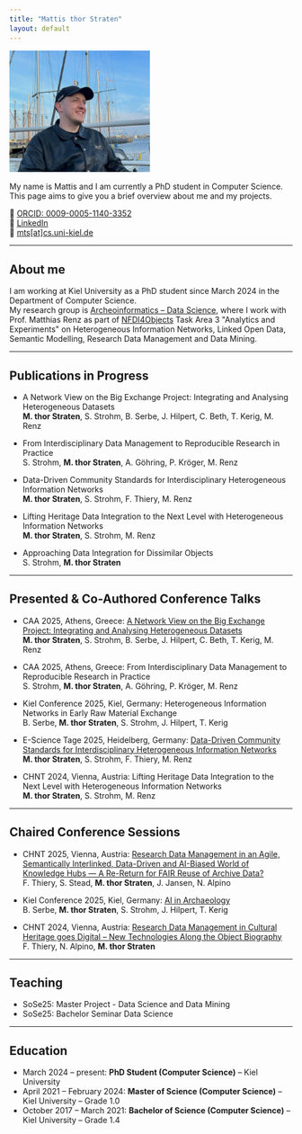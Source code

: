 ```yaml
---
title: "Mattis thor Straten"
layout: default
---
```


<div class="intro-container">
  <div class="profile-pic">
    <img src="/images/profil.jpg" alt="Mattis thor Straten" style="width: 250px;">
  </div>
  <div class="intro-text">
    <p>My name is Mattis and I am currently a PhD student in Computer Science. This page aims to give you a brief overview about me and my projects.</p>
    <div class="contact-links">
      🧬 <a href="https://orcid.org/0009-0005-1140-3352">ORCID: 0009-0005-1140-3352</a><br>
      🔗 <a href="https://www.linkedin.com/in/mattis-thor-straten-517467211/">LinkedIn</a><br>
      📧 <a href="mailto:mts@cs.uni-kiel.de">mts[at]cs.uni-kiel.de</a>
    </div>
  </div>
</div>


---

## About me

I am working at Kiel University as a PhD student since March 2024 in the Department of Computer Science.  
My research group is [Archeoinformatics – Data Science](https://www.uni-kiel.de/de/tf/forschen/institut-informatik/archaeoinformatik), where I work with Prof. Matthias Renz as part of [NFDI4Objects](https://www.nfdi4objects.net/) Task Area 3 "Analytics and Experiments" on Heterogeneous Information Networks, Linked Open Data, Semantic Modelling, Research Data Management and Data Mining.

---

## Publications in Progress

- <p>A Network View on the Big Exchange Project: Integrating and Analysing Heterogeneous Datasets<br> 
  <strong>M. thor Straten</strong>, S. Strohm, B. Serbe, J. Hilpert, C. Beth, T. Kerig, M. Renz</p>
- <p>From Interdisciplinary Data Management to Reproducible Research in Practice<br>
  S. Strohm, <strong>M. thor Straten</strong>, A. Göhring, P. Kröger, M. Renz</p>
- <p>Data-Driven Community Standards for Interdisciplinary Heterogeneous Information Networks<br>
  <strong>M. thor Straten</strong>, S. Strohm, F. Thiery, M. Renz</p>
- <p>Lifting Heritage Data Integration to the Next Level with Heterogeneous Information Networks<br>
  <strong>M. thor Straten</strong>, S. Strohm, M. Renz</p>
- <p>Approaching Data Integration for Dissimilar Objects<br>
  S. Strohm, <strong>M. thor Straten</strong></p>

---

## Presented & Co-Authored Conference Talks

- <p>CAA 2025, Athens, Greece: 
      <a href="https://doi.org/10.5281/zenodo.15309880">
      A Network View on the Big Exchange Project: Integrating and Analysing Heterogeneous Datasets
    </a><br>
  <strong>M. thor Straten</strong>, S. Strohm, B. Serbe, J. Hilpert, C. Beth, T. Kerig, M. Renz</p>
  
- <p>CAA 2025, Athens, Greece: 
      From Interdisciplinary Data Management to Reproducible Research in Practice<br>
  S. Strohm, <strong>M. thor Straten</strong>, A. Göhring, P. Kröger, M. Renz</p>
  
- <p>Kiel Conference 2025, Kiel, Germany: 
      Heterogeneous Information Networks in Early Raw Material Exchange<br>
  B. Serbe, <strong>M. thor Straten</strong>, S. Strohm, J. Hilpert, T. Kerig</p>
  
- <p>E-Science Tage 2025, Heidelberg, Germany: 
      <a href="https://doi.org/10.5281/zenodo.15040308">
      Data-Driven Community Standards for Interdisciplinary Heterogeneous Information Networks
    </a><br>
  <strong>M. thor Straten</strong>, S. Strohm, F. Thiery, M. Renz</p>
  
- <p>CHNT 2024, Vienna, Austria: 
      Lifting Heritage Data Integration to the Next Level with Heterogeneous Information Networks<br>
  <strong>M. thor Straten</strong>, S. Strohm, M. Renz</p>

---

## Chaired Conference Sessions

- <p>CHNT 2025, Vienna, Austria: 
      <a href="https://chnt.at/wp-content/uploads/2025/03/13.pdf">
      Research Data Management in an Agile, Semantically Interlinked, Data-Driven and AI-Biased World of Knowledge Hubs — A Re-Return for FAIR Reuse of Archive Data?
    </a><br>
  F. Thiery, S. Stead, <strong>M. thor Straten</strong>, J. Jansen, N. Alpino</p>

- <p>Kiel Conference 2025, Kiel, Germany: 
      <a href="https://www.researchgate.net/publication/382742601_Kiel_Conference_2025_-_Call_for_Papers_-_Session_8_AI_in_Archaeology">
      AI in Archaeology
    </a><br>
  B. Serbe, <strong>M. thor Straten</strong>, S. Strohm, J. Hilpert, T. Kerig</p>

- <p>CHNT 2024, Vienna, Austria: 
      <a href="https://zenodo.org/records/10992402">
      Research Data Management in Cultural Heritage goes Digital – New Technologies Along the Object Biography
    </a><br>
  F. Thiery, N. Alpino, <strong>M. thor Straten</strong></p>

---

## Teaching

- SoSe25: Master Project - Data Science and Data Mining
- SoSe25: Bachelor Seminar Data Science

---

## Education

- March 2024 – present: **PhD Student (Computer Science)** – Kiel University  
- April 2021 – February 2024: **Master of Science (Computer Science)** – Kiel University – Grade 1.0  
- October 2017 – March 2021: **Bachelor of Science (Computer Science)** – Kiel University – Grade 1.4
